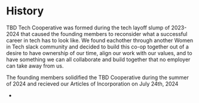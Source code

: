 # History

TBD Tech Cooperative was formed during the tech layoff slump of 2023-2024 that caused the founding members to reconsider what a successful career in tech has to look like. We found eachother through another Women in Tech slack community and decided to build this co-op together out of a desire to have ownership of our time, align our work with our values, and to have something we can all collaborate and build together that no employer can take away from us.

The founding members solidified the TBD Cooperative during the summer of 2024 and recieved our Articles of Incorporation on July 24th, 2024

-
